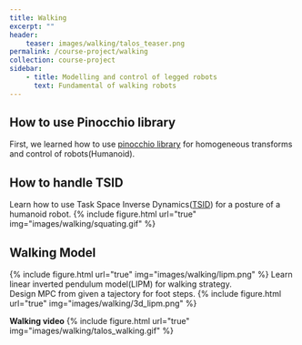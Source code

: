 ```yaml
---
title: Walking
excerpt: ""
header:
    teaser: images/walking/talos_teaser.png
permalink: /course-project/walking
collection: course-project
sidebar:
    - title: Modelling and control of legged robots
      text: Fundamental of walking robots
---
```


## How to use Pinocchio library
First, we learned how to use [pinocchio library](https://stack-of-tasks.github.io/pinocchio/) for homogeneous transforms and control of robots(Humanoid).   

## How to handle TSID
Learn how to use Task Space Inverse Dynamics([TSID](https://github.com/stack-of-tasks/tsid)) for a posture of a humanoid robot.
{% include figure.html url="true" img="images/walking/squating.gif" %}

## Walking Model
{% include figure.html url="true" img="images/walking/lipm.png" %}
Learn linear inverted pendulum model(LIPM) for walking strategy.   
Design MPC from given a tajectory for foot steps.
{% include figure.html url="true" img="images/walking/3d_lipm.png" %}

**Walking video**
{% include figure.html url="true" img="images/walking/talos_walking.gif" %}